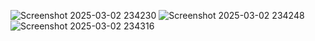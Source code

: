 ![Screenshot 2025-03-02 234230](https://github.com/user-attachments/assets/18869bc2-15e9-4d8d-ad65-98846d768e36)
![Screenshot 2025-03-02 234248](https://github.com/user-attachments/assets/3253833d-8f6a-49dd-b4ca-0c3e11d77b4f)
![Screenshot 2025-03-02 234316](https://github.com/user-attachments/assets/a2333444-ccfb-4d5e-98c7-d468edf1e09f)
